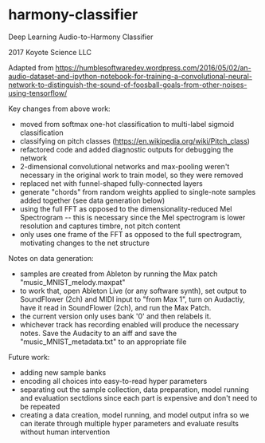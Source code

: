 # harmony-classifier
Deep Learning Audio-to-Harmony Classifier

2017 Koyote Science LLC

Adapted from https://humblesoftwaredev.wordpress.com/2016/05/02/an-audio-dataset-and-ipython-notebook-for-training-a-convolutional-neural-network-to-distinguish-the-sound-of-foosball-goals-from-other-noises-using-tensorflow/

Key changes from above work:
* moved from softmax one-hot classification to multi-label sigmoid classification 
* classifying on pitch classes (https://en.wikipedia.org/wiki/Pitch_class)
* refactored code and added diagnostic outputs for debugging the network
* 2-dimensional convolutional networks and max-pooling weren't necessary in the original work to train model, so they were removed
* replaced net with funnel-shaped fully-connected layers
* generate "chords" from random weights applied to single-note samples added together (see data generation below)
* using the full FFT as opposed to the dimensionality-reduced Mel Spectrogram -- this is necessary since the Mel spectrogram is lower resolution and captures timbre, not pitch content
* only uses one frame of the FFT as opposed to the full spectrogram, motivating changes to the net structure

Notes on data generation:
* samples are created from Ableton by running the Max patch "music_MNIST_melody.maxpat"
* to work that, open Ableton Live (or any software synth), set output to SoundFlower (2ch) and MIDI input to "from Max 1", turn on Audactiy, have it read in SoundFlower (2ch), and run the Max Patch.
* the current version only uses bank '0' and then relabels it.
* whichever track has recording enabled will produce the necessary notes. Save the Audacity to an aiff and save the "music_MNIST_metadata.txt" to an appropriate file

Future work:
* adding new sample banks
* encoding all choices into easy-to-read hyper parameters
* separating out the sample collection, data preparation, model running and evaluation sectdions since each part is expensive and don't need to be repeated
* creating a data creation, model running, and model output infra so we can iterate through multiple hyper parameters and evaluate results without human intervention
